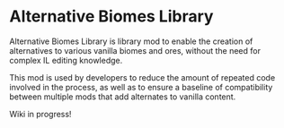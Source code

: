 # Alternative Biomes Library

Alternative Biomes Library is library mod to enable the creation of alternatives to various vanilla biomes and ores, without the need for complex IL editing knowledge.

This mod is used by developers to reduce the amount of repeated code involved in the process, as well as to ensure a baseline of compatibility between multiple mods that add alternates to vanilla content.

Wiki in progress!
